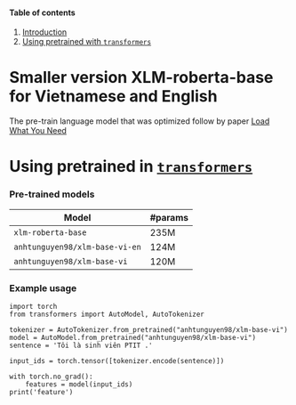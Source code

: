 #### Table of contents
1. [Introduction](#introduction)
2. [Using pretrained with `transformers`](#transformers)

# <a name="introduction"></a> Smaller version XLM-roberta-base for Vietnamese and English


The pre-train language model that was optimized follow by paper [Load What You Need](https://arxiv.org/abs/2010.05609)

# <a name="transformers"></a> Using pretrained in [`transformers`](https://github.com/huggingface/transformers)

### Pre-trained models
 
Model | #params 
---|---|
`xlm-roberta-base` | 235M 
`anhtunguyen98/xlm-base-vi-en` | 124M 
`anhtunguyen98/xlm-base-vi` | 120M

### Example usage

```python3
import torch
from transformers import AutoModel, AutoTokenizer

tokenizer = AutoTokenizer.from_pretrained("anhtunguyen98/xlm-base-vi")
model = AutoModel.from_pretrained("anhtunguyen98/xlm-base-vi")
sentence = 'Tôi là sinh viên PTIT .'  

input_ids = torch.tensor([tokenizer.encode(sentence)])

with torch.no_grad():
    features = model(input_ids)
print('feature')

```

